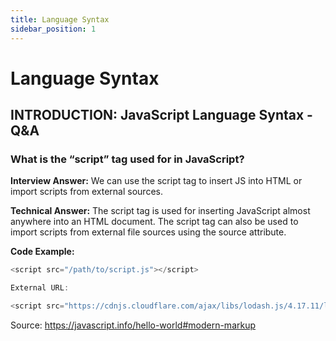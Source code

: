 ```yaml
---
title: Language Syntax
sidebar_position: 1
---
```


# Language Syntax

## INTRODUCTION: JavaScript Language Syntax - Q&A

### What is the “script” tag used for in JavaScript?

**Interview Answer:** We can use the script tag to insert JS into HTML or import scripts from external sources.

**Technical Answer:** The script tag is used for inserting JavaScript almost anywhere into an HTML document. The script tag can also be used to import scripts from external file sources using the source attribute.

**Code Example:**

```js
<script src="/path/to/script.js"></script>

External URL:

<script src="https://cdnjs.cloudflare.com/ajax/libs/lodash.js/4.17.11/lodash.js"></script>
```

Source: <https://javascript.info/hello-world#modern-markup>
